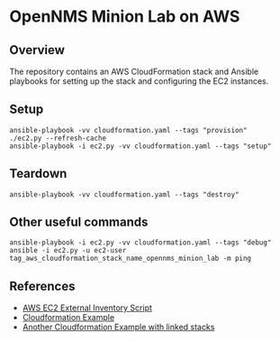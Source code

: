 # OpenNMS Minion Lab on AWS

## Overview

The repository contains an AWS CloudFormation stack and Ansible playbooks for setting up the stack and configuring the EC2 instances.

## Setup

    ansible-playbook -vv cloudformation.yaml --tags "provision"
    ./ec2.py --refresh-cache
    ansible-playbook -i ec2.py -vv cloudformation.yaml --tags "setup"

## Teardown

    ansible-playbook -vv cloudformation.yaml --tags "destroy"

## Other useful commands

    ansible-playbook -i ec2.py -vv cloudformation.yaml --tags "debug"
    ansible -i ec2.py -u ec2-user tag_aws_cloudformation_stack_name_opennms_minion_lab -m ping

## References

* [AWS EC2 External Inventory Script](http://docs.ansible.com/ansible/intro_dynamic_inventory.html#example-aws-ec2-external-inventory-script)
* [Cloudformation Example]( https://github.com/ansible/ansible-examples/blob/master/language_features/cloudformation.yaml)
* [Another Cloudformation Example with linked stacks](http://odecee.com.au/cloudformation-and-ansible/)
